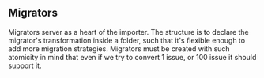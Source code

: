 
## Migrators
Migrators server as a heart of the importer. The structure is to declare the
migrator's transformation inside a folder, such that it's flexible enough to add
more migration strategies. Migrators must be created with such atomicity in mind
that even if we try to convert 1 issue, or 100 issue it should support it.

